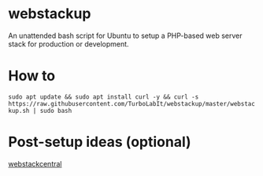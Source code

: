 # webstackup
An unattended bash script for Ubuntu to setup a  PHP-based web server stack for production or development.

# How to

`sudo apt update && sudo apt install curl -y && curl -s https://raw.githubusercontent.com/TurboLabIt/webstackup/master/webstackup.sh | sudo bash`

# Post-setup ideas (optional)

[webstackcentral](https://github.com/TurboLabIt/webstackcentral)
